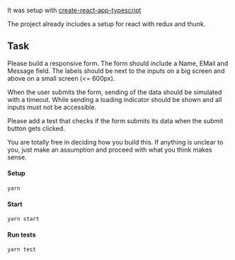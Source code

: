 It was setup with [create-react-app-typescript](https://github.com/wmonk/create-react-app-typescript)

The project already includes a setup for react with redux and thunk.

## Task
Please build a responsive form. The form should include a Name, EMail and Message field.
The labels should be next to the inputs on a big screen and above on a small screen (<= 600px).

When the user submits the form, sending of the data should be simulated with a timeout. While sending a loading indicator should be shown and all inputs must not be accessible.

Please add a test that checks if the form submits its data when the submit button gets clicked.

You are totally free in deciding how you build this. If anything is unclear to you, just make an assumption and proceed with what you think makes sense. 

#### Setup
`yarn`

#### Start
`yarn start`

#### Run tests
`yarn test`
